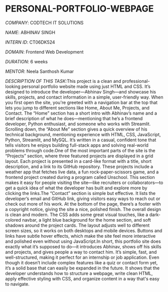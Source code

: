 # PERSONAL-PORTFOLIO-WEBPAGE

*COMPANY*: CODTECH IT SOLUTIONS

*NAME*: ABHINAV SINGH

*INTERN ID*: CT06DK524

*DOMAIN*: Frontend Web Development

*DURATION*: 6 weeks

*MENTOR*: Neela Santhosh Kumar

*DESCRIPTION OF THIS TASK*:This project is a clean and professional-looking personal portfolio website made using just HTML and CSS. It’s designed to introduce the developer—Abhinav Singh—and showcase his skills, projects, and contact information in a simple, user-friendly way. When you first open the site, you're greeted with a navigation bar at the top that lets you jump to different sections like Home, About Me, Projects, and Contact. The “Home” section has a short intro with Abhinav’s name and a brief description of what he does—mentioning that he’s a frontend developer, Python enthusiast, and someone who works with Streamlit. Scrolling down, the “About Me” section gives a quick overview of his technical background, mentioning experience with HTML, CSS, JavaScript, Python, Streamlit, and MySQL. It’s written in a casual, confident tone that tells visitors he enjoys building full-stack apps and solving real-world problems through code.One of the most important parts of the site is the “Projects” section, where three featured projects are displayed in a grid layout. Each project is presented in a card-like format with a title, short description, and a link to its GitHub repository. These projects include a weather app that fetches live data, a fun rock-paper-scissors game, and a frontend project created during a program called Unschool. This section makes it easy for people visiting the site—like recruiters or collaborators—to get a quick idea of what the developer has built and explore more by clicking the links.The “Contact” section is simple but effective. It lists the developer’s email and GitHub link, giving visitors easy ways to reach out or check out more of his work. At the bottom of the page, there’s a footer with a copyright notice, giving the site a nice, polished finish. The overall design is clean and modern. The CSS adds some great visual touches, like a dark-colored navbar, a light blue background for the home section, and soft shadows around the project cards. The layout adjusts well to different screen sizes, so it works on both desktops and mobile devices. Buttons and links have subtle hover effects, which make the site feel more interactive and polished even without using JavaScript.In short, this portfolio site does exactly what it’s supposed to do—it introduces Abhinav, shows off his skills and projects, and gives people a way to contact him. It’s simple, fast, and well-structured, making it perfect for an internship or job application. Even though it doesn’t include complex features like a quiz or contact form yet, it’s a solid base that can easily be expanded in the future. It shows that the developer understands how to structure a webpage, write clean HTML, apply effective styling with CSS, and organize content in a way that's easy to navigate.

